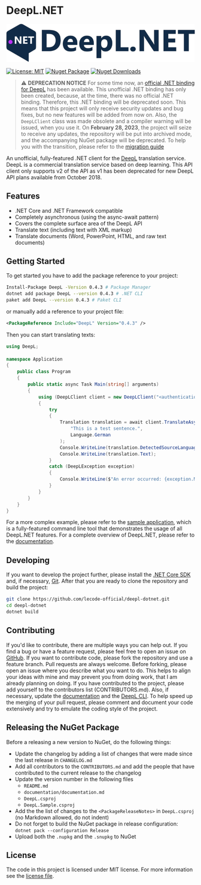 # DeepL.NET

![DeepL.NET Logo](https://raw.githubusercontent.com/lecode-official/deepl-dotnet/master/documentation/images/banner.png "DeepL.NET Logo")

[![License: MIT](https://img.shields.io/github/license/lecode-official/deepl-dotnet)](https://github.com/lecode-official/deepl-dotnet/blob/master/LICENSE)
[![Nuget Package](https://img.shields.io/nuget/v/DeepL)](https://www.nuget.org/packages/DeepL)
[![Nuget Downloads](https://img.shields.io/nuget/dt/DeepL)](https://www.nuget.org/packages/DeepL)

> :warning: **DEPRECATION NOTICE** For some time now, an [official .NET binding for DeepL](https://github.com/DeepLcom/deepl-dotnet) has been available. This unofficial .NET binding has only been created, because, at the time, there was no official .NET binding. Therefore, this .NET binding will be deprecated soon. This means that this project will only receive security updates and bug fixes, but no new features will be added from now on. Also, the `DeepLClient` class was made obsolete and a compiler warning will be issued, when you use it. On **February 28, 2023**, the project will seize to receive any updates, the repository will be put into archived mode, and the accompanying NuGet package will be deprecated. To help you with the transition, please refer to the [migration guide](https://github.com/lecode-official/deepl-dotnet/blob/master/documentation/migration-guide.md)

An unofficial, fully-featured .NET client for the [DeepL](https://www.deepl.com/translator) translation service. DeepL is a commercial translation service based on deep learning. This API client only supports v2 of the API as v1 has been deprecated for new DeepL API plans available from October 2018.

## Features

- .NET Core and .NET Framework compatible
- Completely asynchronous (using the async-await pattern)
- Covers the complete surface area of the DeepL API
- Translate text (including text with XML markup)
- Translate documents (Word, PowerPoint, HTML, and raw text documents)

## Getting Started

To get started you have to add the package reference to your project:

```bash
Install-Package DeepL -Version 0.4.3 # Package Manager
dotnet add package DeepL --version 0.4.3 # .NET CLI
paket add DeepL --version 0.4.3 # Paket CLI
```

or manually add a reference to your project file:

```xml
<PackageReference Include="DeepL" Version="0.4.3" />
```

Then you can start translating texts:

```csharp
using DeepL;

namespace Application
{
    public class Program
    {
        public static async Task Main(string[] arguments)
        {
            using (DeepLClient client = new DeepLClient("<authentication key>", useFreeApi: false))
            {
                try
                {
                    Translation translation = await client.TranslateAsync(
                        "This is a test sentence.",
                        Language.German
                    );
                    Console.WriteLine(translation.DetectedSourceLanguage);
                    Console.WriteLine(translation.Text);
                }
                catch (DeepLException exception)
                {
                    Console.WriteLine($"An error occurred: {exception.Message}");
                }
            }
        }
    }
}
```

For a more complex example, please refer to the [sample application](https://github.com/lecode-official/deepl-dotnet/tree/master/source/DeepL.Cli), which is a fully-featured command line tool that demonstrates the usage of all DeepL.NET features. For a complete overview of DeepL.NET, please refer to the [documentation](https://github.com/lecode-official/deepl-dotnet/blob/master/documentation/documentation.md).

## Developing

If you want to develop the project further, please install the [.NET Core SDK](https://dotnet.microsoft.com/download) and, if necessary, [Git](https://git-scm.com/downloads). After that you are ready to clone the repository and build the project:

```bash
git clone https://github.com/lecode-official/deepl-dotnet.git
cd deepl-dotnet
dotnet build
```

## Contributing

If you'd like to contribute, there are multiple ways you can help out. If you find a bug or have a feature request, please feel free to open an issue on [GitHub](https://github.com/lecode-official/deepl-dotnet/issues). If you want to contribute code, please fork the repository and use a feature branch. Pull requests are always welcome. Before forking, please open an issue where you describe what you want to do. This helps to align your ideas with mine and may prevent you from doing work, that I am already planning on doing. If you have contributed to the project, please add yourself to the contributors list (CONTRIBUTORS.md). Also, if necessary, update the [documentation](https://github.com/lecode-official/deepl-dotnet/tree/master/documentation) and the [DeepL CLI](https://github.com/lecode-official/deepl-dotnet/tree/master/source/DeepL.Cli). To help speed up the merging of your pull request, please comment and document your code extensively and try to emulate the coding style of the project.

## Releasing the NuGet Package

Before a releasing a new version to NuGet, do the following things:

- Update the changelog by adding a list of changes that were made since the last release in `CHANGELOG.md`
- Add all contributors to the `CONTRIBUTORS.md` and add the people that have contributed to the current release to the changelog
- Update the version number in the following files
  - `README.md`
  - `documentation/documentation.md`
  - `DeepL.csproj`
  - `DeepL.Sample.csproj`
- Add the the list of changes to the `<PackageReleaseNotes>` in `DeepL.csproj` (no Markdown allowed, do not indent)
- Do not forget to build the NuGet package in release configuration: `dotnet pack --configuration Release`
- Upload both the `.nupkg` and the `.snupkg` to NuGet

## License

The code in this project is licensed under MIT license. For more information see the [license file](https://github.com/lecode-official/deepl-dotnet/blob/master/LICENSE).

